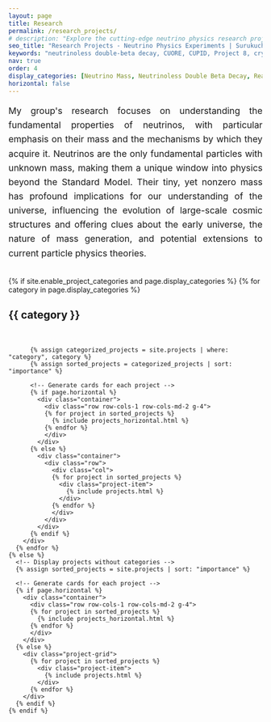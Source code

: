 ```yaml
---
layout: page
title: Research
permalink: /research_projects/
# description: "Explore the cutting-edge neutrino physics research projects in Surukuchi Lab. Our work spans neutrinoless double-beta decay searches with CUORE and CUPID, reactor neutrino detection with PROSPECT, and advanced detector technologies for next-generation experiments."
seo_title: "Research Projects - Neutrino Physics Experiments | Surukuchi Lab"
keywords: "neutrinoless double-beta decay, CUORE, CUPID, Project 8, cryogenic detectors, neutrino mass, University of Pittsburgh physics"
nav: true
order: 4
display_categories: [Neutrino Mass, Neutrinoless Double Beta Decay, Reactor Neutrinos]
horizontal: false
---
```


<div class="research-intro">
  <p style="font-size: 1.1rem; line-height: 1.6; text-align: justify; margin-bottom: 2rem;">
    My group's research focuses on understanding the fundamental properties of neutrinos, with particular emphasis on their mass and the mechanisms by which they acquire it. Neutrinos are the only fundamental particles with unknown mass, making them a unique window into physics beyond the Standard Model. Their tiny, yet nonzero mass has profound implications for our understanding of the universe, influencing the evolution of large-scale cosmic structures and offering clues about the early universe, the nature of mass generation, and potential extensions to current particle physics theories.
  </p>
</div>

<div class="research-content">
  <div class="projects">
    {% if site.enable_project_categories and page.display_categories %}
    <!-- Display categorized projects -->
      {% for category in page.display_categories %}
        <div class="research-category">
          <h2 class="category">{{ category }}</h2>
          <div style="background: linear-gradient(135deg, var(--global-theme-color) 0%, var(--global-bg-color) 100%); height: 3px; width: 100%; margin: 10px 0 30px 0; border-radius: 2px;"></div>
          
          {% assign categorized_projects = site.projects | where: "category", category %}
          {% assign sorted_projects = categorized_projects | sort: "importance" %}
          
          <!-- Generate cards for each project -->
          {% if page.horizontal %}
            <div class="container">
              <div class="row row-cols-1 row-cols-md-2 g-4">
              {% for project in sorted_projects %}
                {% include projects_horizontal.html %}
              {% endfor %}
              </div>
            </div>
          {% else %}
            <div class="container">
              <div class="row">
                <div class="col">
                {% for project in sorted_projects %}
                  <div class="project-item">
                    {% include projects.html %}
                  </div>
                {% endfor %}
                </div>
              </div>
            </div>
          {% endif %}
        </div>
      {% endfor %}
    {% else %}
      <!-- Display projects without categories -->
      {% assign sorted_projects = site.projects | sort: "importance" %}
      
      <!-- Generate cards for each project -->
      {% if page.horizontal %}
        <div class="container">
          <div class="row row-cols-1 row-cols-md-2 g-4">
          {% for project in sorted_projects %}
            {% include projects_horizontal.html %}
          {% endfor %}
          </div>
        </div>
      {% else %}
        <div class="project-grid">
          {% for project in sorted_projects %}
            <div class="project-item">
              {% include projects.html %}
            </div>
          {% endfor %}
        </div>
      {% endif %}
    {% endif %}
  </div>
</div>
